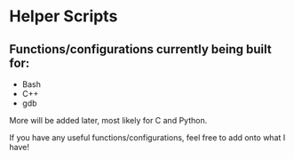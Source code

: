 # Helper Scripts

## Functions/configurations currently being built for:

  - Bash
  - C++
  - gdb

More will be added later, most likely for C and Python.

If you have any useful functions/configurations, feel free to add onto what I have!

